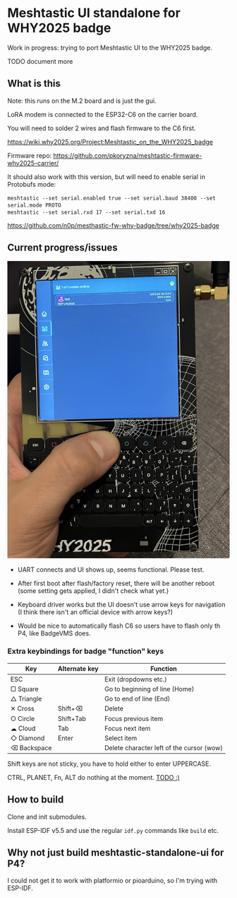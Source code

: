 # Meshtastic UI standalone for WHY2025 badge

Work in progress: trying to port Meshtastic UI to the WHY2025 badge.

TODO document more 

## What is this

Note: this runs on the M.2 board and is just the gui. 

LoRA modem is connected to the ESP32-C6 on the carrier board.

You will need to solder 2 wires and flash firmware to the C6 first.

https://wiki.why2025.org/Project:Meshtastic_on_the_WHY2025_badge



Firmware repo:
https://github.com/pkoryzna/meshtastic-firmware-why2025-carrier/


It should also work with this version, but will need to enable serial in Protobufs mode:

```
meshtastic --set serial.enabled true --set serial.baud 38400 --set serial.mode PROTO
meshtastic --set serial.rxd 17 --set serial.txd 16
```

https://github.com/n0p/mesthastic-fw-why-badge/tree/why2025-badge


## Current progress/issues

![meshtastic ui showing up looking okay](doc/ui_workin.jpeg)

- UART connects and UI shows up, seems functional. Please test.

- After first boot after flash/factory reset, there will be another reboot (some setting gets applied, I didn't check what yet.)

- Keyboard driver works but the UI doesn't use arrow keys for navigation (I think there isn't an official device with arrow keys?) 

- Would be nice to automatically flash C6 so users have to flash only th P4, like BadgeVMS does.

### Extra keybindings for badge "function" keys
|Key|Alternate key|Function|
|---|---|---|
|ESC       |            |Exit (dropdowns etc.)|
|□ Square  |            |Go to beginning of line (Home)|
|△ Triangle|            |Go to end of line (End)|
|✕ Cross   |Shift+⌫     |Delete|
|○ Circle  |Shift+Tab   |Focus previous item|
|☁︎ Cloud   |Tab         |Focus next item|
|◇ Diamond |Enter       |Select item|
|⌫ Backspace|           |Delete character left of the cursor (wow)|

Shift keys are not sticky, you have to hold either to enter UPPERCASE.

CTRL, PLANET, Fn, ALT do nothing at the moment. [TODO :)](components/DeviceUI/source/input/TCA8418KeyboardInputDriver.cpp)

## How to build

Clone and init submodules.

Install ESP-IDF v5.5 and use the regular `idf.py` commands like `build` etc.

## Why not just build meshtastic-standalone-ui for P4?

I could not get it to work with platformio or pioarduino, so I'm trying with ESP-IDF.